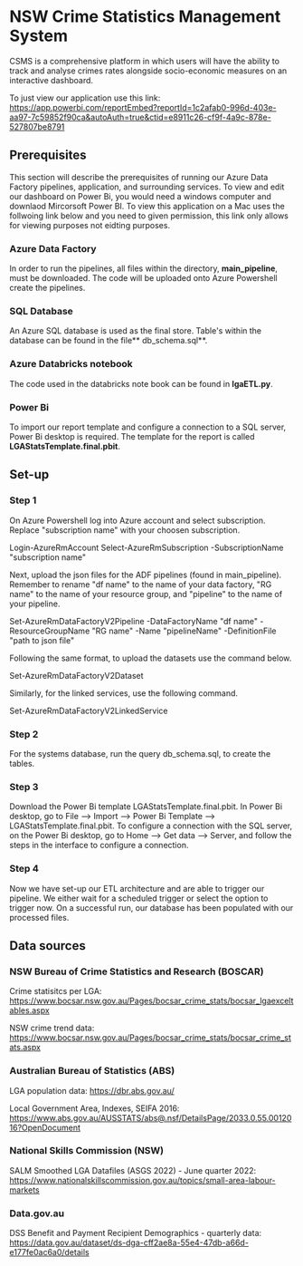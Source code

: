 # NSW Crime Statistics Management System
CSMS is a comprehensive platform in which users will have the ability to track and analyse crimes rates alongside socio-economic measures on an interactive dashboard.

To just view our application use this link: 
https://app.powerbi.com/reportEmbed?reportId=1c2afab0-996d-403e-aa97-7c59852f90ca&autoAuth=true&ctid=e8911c26-cf9f-4a9c-878e-527807be8791

## Prerequisites
This section will describe the prerequisites of running our Azure Data Factory pipelines, application, and surrounding services.
To view and edit our dashboard on Power Bi, you would need a windows computer and downlaod Mircorsoft Power BI. 
To view this application on a Mac uses the follwoing link below and you need to given permission, this link only allows for viewing purposes not eidting purposes.   
### Azure Data Factory
In order to run the pipelines, all files within the directory, **main_pipeline**, must be downloaded. The code will be uploaded onto Azure Powershell create the pipelines.

### SQL Database
An Azure SQL database is used as the final store. Table's within the database can be found in the file** db_schema.sql**.

### Azure Databricks notebook
The code used in the databricks note book can be found in **lgaETL.py**.

### Power Bi
To import our report template and configure a connection to a SQL server, Power Bi desktop is required. The template for the report is called **LGAStatsTemplate.final.pbit**.

## Set-up
### Step 1
On Azure Powershell log into Azure account and select subscription. Replace "subscription name" with your choosen subscription.

Login-AzureRmAccount
Select-AzureRmSubscription -SubscriptionName "subscription name"

Next, upload the json files for the ADF pipelines (found in main_pipeline). Remember to rename "df name" to the name of your data factory, "RG name" to the name of your resource group, and "pipeline" to the name of your pipeline.

Set-AzureRmDataFactoryV2Pipeline -DataFactoryName "df name" -ResourceGroupName "RG name" -Name "pipelineName" -DefinitionFile "path to json file"

Following the same format, to upload the datasets use the command below.

Set-AzureRmDataFactoryV2Dataset 

Similarly, for the linked services, use the following command.

Set-AzureRmDataFactoryV2LinkedService

### Step 2
For the systems database, run the query db_schema.sql, to create the tables. 


### Step 3
Download the Power Bi template  LGAStatsTemplate.final.pbit. In Power Bi desktop, go to File --> Import --> Power Bi Template -->  LGAStatsTemplate.final.pbit. To configure a connection with the SQL server, on the Power Bi desktop, go to Home --> Get data --> Server, and follow the steps in the interface to configure a connection.

### Step 4
Now we have set-up our ETL architecture and are able to trigger our pipeline. We either wait for a scheduled trigger or select the option to trigger now. On a successful run, our database has been populated with our processed files.

## Data sources
### NSW Bureau of Crime Statistics and Research (BOSCAR)
Crime statisitcs per LGA:
https://www.bocsar.nsw.gov.au/Pages/bocsar_crime_stats/bocsar_lgaexceltables.aspx

NSW crime trend data:
https://www.bocsar.nsw.gov.au/Pages/bocsar_crime_stats/bocsar_crime_stats.aspx

### Australian Bureau of Statistics (ABS)

LGA population data:
https://dbr.abs.gov.au/

Local Government Area, Indexes, SEIFA 2016:
https://www.abs.gov.au/AUSSTATS/abs@.nsf/DetailsPage/2033.0.55.0012016?OpenDocument

### National Skills Commission (NSW)
SALM Smoothed LGA Datafiles (ASGS 2022) - June quarter 2022:
https://www.nationalskillscommission.gov.au/topics/small-area-labour-markets

### Data.gov.au
DSS Benefit and Payment Recipient Demographics - quarterly data:
https://data.gov.au/dataset/ds-dga-cff2ae8a-55e4-47db-a66d-e177fe0ac6a0/details


